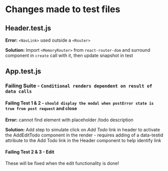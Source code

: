 # Changes made to test files

## Header.test.js

**Error:** `<NavLink>` used outside a `<Router>`

**Solution:** Import `<MemoryRouter>` from `react-router-dom` and surround component in `create` call with it, then
update snapshot in test

## App.test.js

### Failing Suite - `Conditional renders dependent on result of data calls`

#### Failing Test 1 & 2 - `should display the modal when postError state is true from post request` and close

**Error:** cannot find element with placeholder /todo description

**Solution:** Add step to simulate click on *Add Todo* link in header to activate the AddEditTodo component in the
render - requires adding of a data-testid attribute to the Add Todo link in the Header component to help identify link

#### Failing Test 2 & 3 - Edit

These will be fixed when the edit functionality is done!
